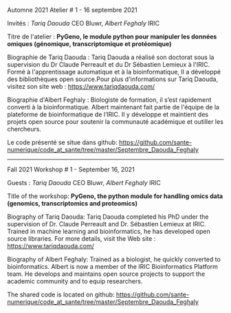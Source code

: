 
Automne 2021
Atelier # 1 - 16 septembre 2021

Invités : *Tariq Daouda* CEO Bluwr, *Albert Feghaly* IRIC

Titre de l'atelier : **PyGeno, le module python pour manipuler les données omiques (génomique, transcriptomique et protéomique)**

Biographie de Tariq Daouda : Tariq Daouda a réalisé son doctorat sous la supervision du Dr Claude Perreault et du Dr Sébastien Lemieux à l'IRIC. Formé à l'apprentissage automatique et à la bioinformatique, Il a développé des bibliothèques open source.Pour plus d'informations sur Tariq Daouda, visitez son site web : https://www.tariqdaouda.com/

Biographie d'Albert Feghaly : Biologiste de formation, il s’est rapidement converti à la bioinformatique. Albert maintenant fait partie de l'équipe de la plateforme de bioinformatique de l’IRIC. Il y développe et maintient des projets open source pour soutenir la communauté académique et outiller les chercheurs.

Le code présenté se situe dans github: 
https://github.com/sante-numerique/code_at_sante/tree/master/Septembre_Daouda_Feghaly

-------------------------------------------------------------------------------

Fall 2021
Workshop # 1 - September 16, 2021

Guests :  *Tariq Daouda* CEO Bluwr, *Albert Feghaly* IRIC

Title of the workshop: **PyGeno, the python module for handling omics data (genomics, transcriptomics and proteomics)**

Biography of Tariq Daouda: Tariq Daouda completed his PhD under the supervision of Dr. Claude Perreault and Dr. Sébastien Lemieux at IRIC. Trained in machine learning and bioinformatics, he has developed open source libraries. For more details, visit the Web site : https://www.tariqdaouda.com/

Biography of Albert Feghaly: Trained as a biologist, he quickly converted to bioinformatics. Albert is now a member of the IRIC Bioinformatics Platform team. He develops and maintains open source projects to support the academic community and to equip researchers.

The shared code is located on github: 
https://github.com/sante-numerique/code_at_sante/tree/master/Septembre_Daouda_Feghaly
